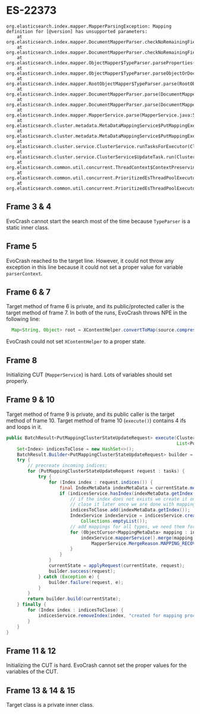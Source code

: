 # ES-22373

```
org.elasticsearch.index.mapper.MapperParsingException: Mapping definition for [@version] has unsupported parameters:
	at org.elasticsearch.index.mapper.DocumentMapperParser.checkNoRemainingFields(DocumentMapperParser.java:146)
	at org.elasticsearch.index.mapper.DocumentMapperParser.checkNoRemainingFields(DocumentMapperParser.java:141)
	at org.elasticsearch.index.mapper.ObjectMapper$TypeParser.parseProperties(ObjectMapper.java:289)
	at org.elasticsearch.index.mapper.ObjectMapper$TypeParser.parseObjectOrDocumentTypeProperties(ObjectMapper.java:203)
	at org.elasticsearch.index.mapper.RootObjectMapper$TypeParser.parse(RootObjectMapper.java:102)
	at org.elasticsearch.index.mapper.DocumentMapperParser.parse(DocumentMapperParser.java:110)
	at org.elasticsearch.index.mapper.DocumentMapperParser.parse(DocumentMapperParser.java:91)
	at org.elasticsearch.index.mapper.MapperService.parse(MapperService.java:508)
	at org.elasticsearch.cluster.metadata.MetaDataMappingService$PutMappingExecutor.applyRequest(MetaDataMappingService.java:276)
	at org.elasticsearch.cluster.metadata.MetaDataMappingService$PutMappingExecutor.execute(MetaDataMappingService.java:241)
	at org.elasticsearch.cluster.service.ClusterService.runTasksForExecutor(ClusterService.java:555)
	at org.elasticsearch.cluster.service.ClusterService$UpdateTask.run(ClusterService.java:894)
	at org.elasticsearch.common.util.concurrent.ThreadContext$ContextPreservingRunnable.run(ThreadContext.java:444)
	at org.elasticsearch.common.util.concurrent.PrioritizedEsThreadPoolExecutor$TieBreakingPrioritizedRunnable.runAndClean(PrioritizedEsThreadPoolExecutor.java:237)
	at org.elasticsearch.common.util.concurrent.PrioritizedEsThreadPoolExecutor$TieBreakingPrioritizedRunnable.run(PrioritizedEsThreadPoolExecutor.java:200)
```

## Frame 3 & 4
EvoCrash cannot start the search most of the time because `TypeParser` is a static inner class.


## Frame 5
EvoCrash reached to the target line. However, it could not throw any exception in this line because it could not set a proper value for variable `parserContext`.


## Frame 6 & 7
Target method of frame 6 is private, and its public/protected caller is the target method of frame 7.
In both of the runs, EvoCrash throws NPE in the following line:
```java
  Map<String, Object> root = XContentHelper.convertToMap(source.compressedReference(), true).v2();
```
EvoCrash could not set `XContentHelper` to a proper state.

## Frame 8
Initializing CUT (`MapperService`) is hard. Lots of variables should set properly.

## Frame 9 & 10
Target method of frame 9 is private, and its public caller is the target method of frame 10.
Target method of frame 10 (`execute()`) contains 4 ifs and loops in it.
```java
public BatchResult<PutMappingClusterStateUpdateRequest> execute(ClusterState currentState,
                                                                List<PutMappingClusterStateUpdateRequest> tasks) throws Exception {
    Set<Index> indicesToClose = new HashSet<>();
    BatchResult.Builder<PutMappingClusterStateUpdateRequest> builder = BatchResult.builder();
    try {
        // precreate incoming indices;
        for (PutMappingClusterStateUpdateRequest request : tasks) {
            try {
                for (Index index : request.indices()) {
                    final IndexMetaData indexMetaData = currentState.metaData().getIndexSafe(index);
                    if (indicesService.hasIndex(indexMetaData.getIndex()) == false) {
                        // if the index does not exists we create it once, add all types to the mapper service and
                        // close it later once we are done with mapping update
                        indicesToClose.add(indexMetaData.getIndex());
                        IndexService indexService = indicesService.createIndex(nodeServicesProvider, indexMetaData,
                            Collections.emptyList());
                        // add mappings for all types, we need them for cross-type validation
                        for (ObjectCursor<MappingMetaData> mapping : indexMetaData.getMappings().values()) {
                            indexService.mapperService().merge(mapping.value.type(), mapping.value.source(),
                                MapperService.MergeReason.MAPPING_RECOVERY, request.updateAllTypes());
                        }
                    }
                }
                currentState = applyRequest(currentState, request);
                builder.success(request);
            } catch (Exception e) {
                builder.failure(request, e);
            }
        }
        return builder.build(currentState);
    } finally {
        for (Index index : indicesToClose) {
            indicesService.removeIndex(index, "created for mapping processing");
        }
    }
}
```


## Frame 11 & 12
Initializing the CUT is hard. EvoCrash cannot set the proper values for the variables of the CUT.

## Frame 13 & 14 & 15
Target class is a private inner class.
